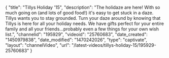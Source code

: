 {
    "title": "Tillys Holiday '15",
    "description": "The holidaze are here! With so much going on (and lots of good food!) it's easy to get stuck in a daze. Tillys wants you to stay grounded. Turn your daze around by knowing that Tillys is here for all your holiday needs. We have gifts perfect for your entire family and all your friends...probably even a few things for your own wish list.",
    "channelid": "195929",
    "videoid": "25760683",
    "date_created": "1450979838",
    "date_modified": "1470242026",
    "type": "captivate",
    "layout": "channelVideo",
    "url": "\/latest-videos\/tillys-holiday-15\/195929-25760683"
}